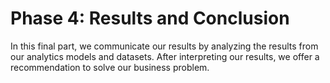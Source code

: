 # Phase 4: Results and Conclusion
In this final part, we communicate our results by analyzing the results from our analytics models and datasets. After interpreting our results, we offer a recommendation to solve our business problem. 
